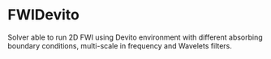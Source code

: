 # FWIDevito
Solver able to run 2D FWI using Devito environment with different absorbing boundary conditions, multi-scale in frequency and Wavelets filters. 

